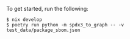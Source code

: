 To get started, run the following:

```
$ nix develop
$ poetry run python -m spdx3_to_graph -- -v test_data/package_sbom.json 
```
